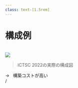 ```yaml
---
class: text-[1.5rem]
---
```


# 構成例

<br />

<div class="grid grid-cols-[3fr,2fr] gap-10 h-4/5">
  <div class="flex flex-col h-full">
    <img src="/ictsc_2020.png" class="w-full"/>
    <div class="mt-auto">

> ICTSC 2022の実際の構成図
</div>
  </div>
  <div class="flex flex h-full items-center text-3xl" v-click>
    →&nbsp;&nbsp; <span class="text-red-500">構築コストが高い</span>
  </div>
</div>

<div
  class="absolute bottom-[1rem] right-[1rem] text-[1rem] z-20"
>
  <SlideCurrentNo /> / <SlidesTotal />
</div>

<!--
Note
-->